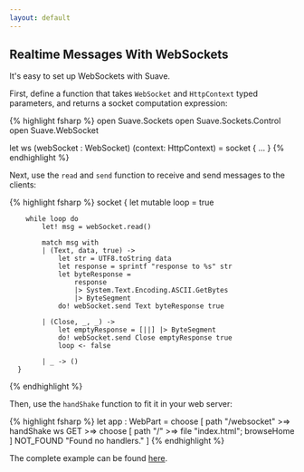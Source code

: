 ```yaml
---
layout: default
---
```


Realtime Messages With WebSockets
---------------------------------

It's easy to set up WebSockets with Suave.

First, define a function that takes `WebSocket` and `HttpContext` typed parameters, and returns a socket computation expression:

{% highlight fsharp %}
open Suave.Sockets
open Suave.Sockets.Control
open Suave.WebSocket

let ws (webSocket : WebSocket) (context: HttpContext) =
    socket {
      ...
    }
{% endhighlight %}

Next, use the `read` and `send` function to receive and send messages to the clients:

{% highlight fsharp %}
    socket {
        let mutable loop = true

        while loop do
            let! msg = webSocket.read()

            match msg with
            | (Text, data, true) ->
                let str = UTF8.toString data
                let response = sprintf "response to %s" str
                let byteResponse =
                    response
                    |> System.Text.Encoding.ASCII.GetBytes
                    |> ByteSegment
                do! webSocket.send Text byteResponse true

            | (Close, _, _) ->
                let emptyResponse = [||] |> ByteSegment
                do! webSocket.send Close emptyResponse true
                loop <- false

            | _ -> ()
      }
{% endhighlight %}

Then, use the `handShake` function to fit it in your web server:

{% highlight fsharp %}
let app : WebPart =
    choose [
      path "/websocket" >=> handShake ws
      GET >=> choose [ path "/" >=> file "index.html"; browseHome ]
      NOT_FOUND "Found no handlers." ]
{% endhighlight %}

The complete example can be found [here](https://github.com/SuaveIO/suave/tree/master/examples/WebSocket).